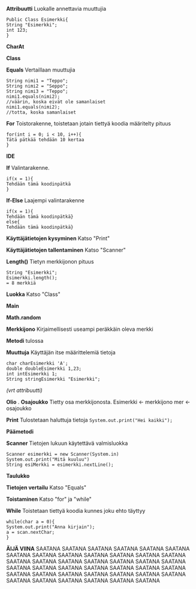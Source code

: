 **Attribuutti**
Luokalle annettavia muuttujia
```
Public Class Esimerkki{
String "Esimerkki";
int 123;
}
```
**CharAt**

**Class**

**Equals**
Vertaillaan muuttujia
```
String nimi1 = "Teppo";
String nimi2 = "Seppo";
String nimi3 = "Teppo";
nimi1.equals(nimi2);
//väärin, koska eivät ole samanlaiset
nimi1.equals(nimi2);
//totta, koska samanlaiset
```
**For**
Toistorakenne, toistetaan jotain tiettyä koodia määritelty pituus
```
for(int i = 0; i < 10, i++){
Tätä pätkää tehdään 10 kertaa
}
```

**IDE**

**If**
Valintarakenne. 
```
if(x = 1){
Tehdään tämä koodinpätkä
}
```
**If-Else**
Laajempi valintarakenne
```
if(x = 1){
Tehdään tämä koodinpätkä}
else{
Tehdään tämä koodinpätkä}
```
**Käyttäjätietojen kysyminen**
Katso "Print"

**Käyttäjätietojen tallentaminen**
Katso "Scanner"

**Length()**
Tietyn merkkijonon pituus 
```
String "Esimerkki";
Esimerkki.length();
= 8 merkkiä
```
**Luokka**
Katso "Class"

**Main**

**Math.random**

**Merkkijono**
Kirjaimellisesti useampi peräkkäin oleva merkki

**Metodi**
tulossa

**Muuttuja**
Käyttäjän itse määrittelemiä tietoja
```
char charEsimerkki 'A';
double doubleEsimerkki 1,23;
int intEsimerkki 1;
String stringEsimerkki "Esimerkki";
```
*(vrt attribuutti)*

**Olio**
.
**Osajoukko**
Tietty osa merkkijonosta. 
Esimerkki <- merkkijono
mer <- osajoukko

**Print**
Tulostetaan haluttuja tietoja
`System.out.print("Hei kaikki");`

**Päämetodi**

**Scanner**
Tietojen lukuun käytettävä valmisluokka
```
Scanner esimerkki = new Scanner(System.in)
System.out.print("Mitä kuuluu")
String esiMerkki = esimerkki.nextLine();
```
 
**Taulukko**

**Tietojen vertailu**
Katso "Equals"

**Toistaminen**
Katso "for" ja "while"

**While**
Toistetaan tiettyä koodia kunnes joku ehto täyttyy
```
while(char a = 0){
System.out.print("Anna kirjain");
a = scan.nextChar;
}
```
**ÄIJÄ VIINA**
SAATANA SAATANA SAATANA SAATANA SAATANA SAATANA SAATANA SAATANA 
SAATANA SAATANA SAATANA SAATANA SAATANA SAATANA SAATANA SAATANA 
SAATANA SAATANA SAATANA SAATANA SAATANA SAATANA SAATANA SAATANA 
SAATANA SAATANA SAATANA SAATANA SAATANA SAATANA SAATANA SAATANA 
SAATANA SAATANA SAATANA SAATANA SAATANA SAATANA SAATANA SAATANA 
